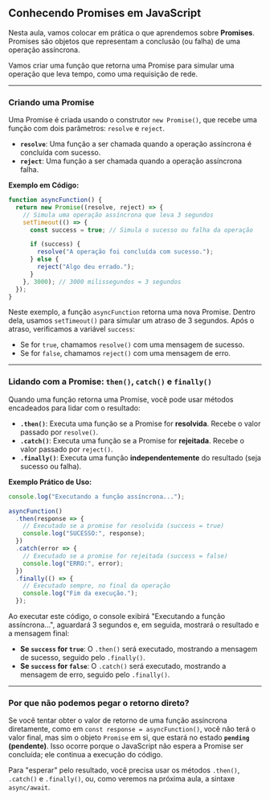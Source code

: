 ## Conhecendo Promises em JavaScript

Nesta aula, vamos colocar em prática o que aprendemos sobre **Promises**. Promises são objetos que representam a conclusão (ou falha) de uma operação assíncrona.

Vamos criar uma função que retorna uma Promise para simular uma operação que leva tempo, como uma requisição de rede.

-----

### Criando uma Promise

Uma Promise é criada usando o construtor `new Promise()`, que recebe uma função com dois parâmetros: `resolve` e `reject`.

  * **`resolve`**: Uma função a ser chamada quando a operação assíncrona é concluída com sucesso.
  * **`reject`**: Uma função a ser chamada quando a operação assíncrona falha.

**Exemplo em Código:**

```javascript
function asyncFunction() {
  return new Promise((resolve, reject) => {
    // Simula uma operação assíncrona que leva 3 segundos
    setTimeout(() => {
      const success = true; // Simula o sucesso ou falha da operação

      if (success) {
        resolve("A operação foi concluída com sucesso.");
      } else {
        reject("Algo deu errado.");
      }
    }, 3000); // 3000 milissegundos = 3 segundos
  });
}
```

Neste exemplo, a função `asyncFunction` retorna uma nova Promise. Dentro dela, usamos `setTimeout()` para simular um atraso de 3 segundos. Após o atraso, verificamos a variável `success`:

  * Se for `true`, chamamos `resolve()` com uma mensagem de sucesso.
  * Se for `false`, chamamos `reject()` com uma mensagem de erro.

-----

### Lidando com a Promise: `then()`, `catch()` e `finally()`

Quando uma função retorna uma Promise, você pode usar métodos encadeados para lidar com o resultado:

  * **`.then()`**: Executa uma função se a Promise for **resolvida**. Recebe o valor passado por `resolve()`.
  * **`.catch()`**: Executa uma função se a Promise for **rejeitada**. Recebe o valor passado por `reject()`.
  * **`.finally()`**: Executa uma função **independentemente** do resultado (seja sucesso ou falha).

**Exemplo Prático de Uso:**

```javascript
console.log("Executando a função assíncrona...");

asyncFunction()
  .then(response => {
    // Executado se a promise for resolvida (success = true)
    console.log("SUCESSO:", response);
  })
  .catch(error => {
    // Executado se a promise for rejeitada (success = false)
    console.log("ERRO:", error);
  })
  .finally(() => {
    // Executado sempre, no final da operação
    console.log("Fim da execução.");
  });
```

Ao executar este código, o console exibirá "Executando a função assíncrona...", aguardará 3 segundos e, em seguida, mostrará o resultado e a mensagem final:

  * **Se `success` for `true`**: O `.then()` será executado, mostrando a mensagem de sucesso, seguido pelo `.finally()`.
  * **Se `success` for `false`**: O `.catch()` será executado, mostrando a mensagem de erro, seguido pelo `.finally()`.

-----

### Por que não podemos pegar o retorno direto?

Se você tentar obter o valor de retorno de uma função assíncrona diretamente, como em `const response = asyncFunction()`, você não terá o valor final, mas sim o objeto `Promise` em si, que estará no estado **`pending` (pendente)**. Isso ocorre porque o JavaScript não espera a Promise ser concluída; ele continua a execução do código.

Para "esperar" pelo resultado, você precisa usar os métodos `.then()`, `.catch()` e `.finally()`, ou, como veremos na próxima aula, a sintaxe `async/await`.
